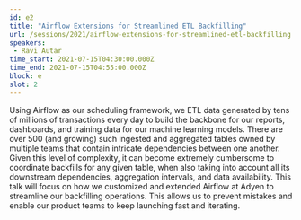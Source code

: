 ```yaml
---
id: e2
title: "Airflow Extensions for Streamlined ETL Backfilling"
url: /sessions/2021/airflow-extensions-for-streamlined-etl-backfilling
speakers:
 - Ravi Autar
time_start: 2021-07-15T04:30:00.000Z
time_end: 2021-07-15T04:55:00.000Z
block: e
slot: 2
---
```


Using Airflow as our scheduling framework, we ETL data generated by tens of millions of transactions every day to build the backbone for our reports, dashboards, and training data for our machine learning models. There are over 500 (and growing) such ingested and aggregated tables owned by multiple teams that contain intricate dependencies between one another. Given this level of complexity, it can become extremely cumbersome to coordinate backfills for any given table, when also taking into account all its downstream dependencies, aggregation intervals, and data availability. This talk will focus on how we customized and extended Airflow at Adyen to streamline our backfilling operations. This allows us to prevent mistakes and enable our product teams to keep launching fast and iterating.